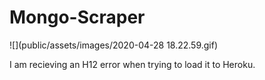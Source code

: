 # Mongo-Scraper



![](public/assets/images/2020-04-28 18.22.59.gif)

I am recieving an H12 error when trying to load it to Heroku.  
